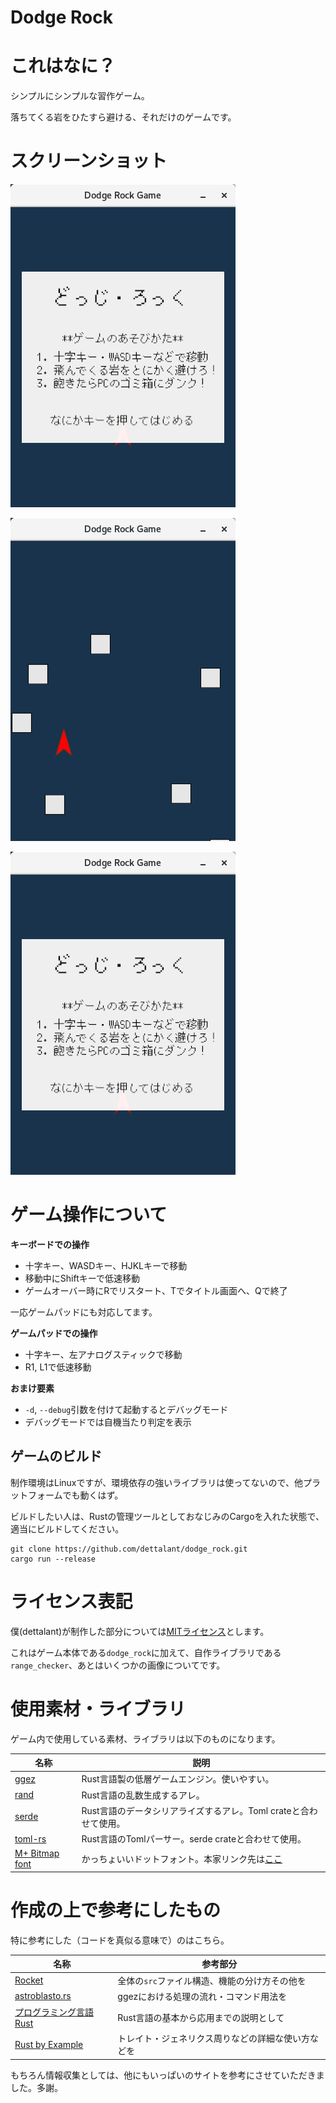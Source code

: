 Dodge Rock
============

# これはなに？

シンプルにシンプルな習作ゲーム。

落ちてくる岩をひたすら避ける、それだけのゲームです。

# スクリーンショット

![よくあるタイトル画面](doc/dodge_rock_title.png)

![メインゲームモード](doc/dodge_rock_main.png)

![ゲームオーバー画面](doc/dodge_rock_title.png)

# ゲーム操作について

**キーボードでの操作**

* 十字キー、WASDキー、HJKLキーで移動
* 移動中にShiftキーで低速移動
* ゲームオーバー時にRでリスタート、Tでタイトル画面へ、Qで終了

一応ゲームパッドにも対応してます。

**ゲームパッドでの操作**

* 十字キー、左アナログスティックで移動
* R1, L1で低速移動

**おまけ要素**

* `-d`, `--debug`引数を付けて起動するとデバッグモード
* デバッグモードでは自機当たり判定を表示

## ゲームのビルド

制作環境はLinuxですが、環境依存の強いライブラリは使ってないので、他プラットフォームでも動くはず。

ビルドしたい人は、Rustの管理ツールとしておなじみのCargoを入れた状態で、適当にビルドしてください。

```
git clone https://github.com/dettalant/dodge_rock.git
cargo run --release
```

# ライセンス表記

僕(dettalant)が制作した部分については[MITライセンス](https://opensource.org/licenses/mit-license.php)とします。

これはゲーム本体である`dodge_rock`に加えて、自作ライブラリである`range_checker`、あとはいくつかの画像についてです。

# 使用素材・ライブラリ

ゲーム内で使用している素材、ライブラリは以下のものになります。

|名称|説明|
|---|---|
|[ggez](https://github.com/ggez/ggez)|Rust言語製の低層ゲームエンジン。使いやすい。|
|[rand](https://github.com/rust-lang-nursery/rand)|Rust言語の乱数生成するアレ。|
|[serde](https://serde.rs/)|Rust言語のデータシリアライズするアレ。Toml crateと合わせて使用。|
|[toml-rs](https://github.com/alexcrichton/toml-rs)|Rust言語のTomlパーサー。serde crateと合わせて使用。|
|[M+ Bitmap font](http://jikasei.me/font/jf-dotfont/)|かっちょいいドットフォント。本家リンク先は[ここ](http://mplus-fonts.osdn.jp/mplus-bitmap-fonts/index.html)|

# 作成の上で参考にしたもの

特に参考にした（コードを真似る意味で）のはこちら。

|名称|参考部分|
|---|-------|
|[Rocket](https://github.com/aochagavia/rocket)|全体の`src`ファイル構造、機能の分け方その他を|
|[astroblasto.rs](https://github.com/ggez/ggez/blob/master/examples/astroblasto.rs)|ggezにおける処理の流れ・コマンド用法を|
|[プログラミング言語Rust](https://rust-lang-ja.github.io/the-rust-programming-language-ja/1.6/book/README.html)|Rust言語の基本から応用までの説明として|
|[Rust by Example](http://rust-lang-ja.org/rust-by-example/)|トレイト・ジェネリクス周りなどの詳細な使い方などを|

もちろん情報収集としては、他にもいっぱいのサイトを参考にさせていただきました。多謝。



